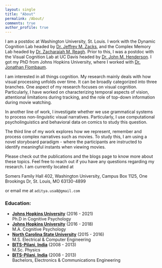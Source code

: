 ```yaml
---
layout: single
title: "About"
permalink: /About/
comments: true
author_profile: true
---
```


I am a postdoc at Washington University, St. Louis. I work with the Dynamic Cognition Lab headed by [Dr. Jeffrey M. Zacks](https://dcl.wustl.edu), and the Complex Memory Lab headed by [Dr. Zacharaiah M. Reagh](https://sites.wustl.edu/complexmemlab/). Prior to this, I was a postdoc with the Visual Cognition Lab at UC Davis headed by [Dr. John M. Henderson](https://viscoglab.ucdavis.edu/). I got my PhD from Johns Hopkins University, where I worked with [Dr. Jonathan Flombaum](https://pbs.jhu.edu/directory/jonathan-flombaum/).

I am interested in all things cognition. My research mainly deals with how visual processing unfolds over time. It can be broadly categorized into three branches. One aspect of my research focuses on visual cognition. Particularly, I have worked on characterizing temporal aspects of vision, attentional limitations during tracking, and the role of top-down information during movie watching.

In another line of work, I investigate whether we use grammatical systems to process non-linguistic visual narratives. Particularly, I use computational psycholinguistics and behavioral data on comics to study this question.

The third line of my work explores how we represent, remember and process complex narratives such as movies. To study this, I am using a novel storyboard paradigm - where the participants are instructed to identify meaningful instants when viewing movies.


Please check out the publications and the blogs page to know more about these topics. Feel free to reach out if you have any questions regarding my research. I am currently located at


Somers Family Hall 402,
Washington University,
Campus Box 1125,
One Brookings Dr,
St. Louis, MO 63130-4899


or email me at `aditya.usa8@gmail.com`


### Education:
- **[Johns Hopkins University](https://www.pbs.jhu.edu)** (2016 - 2021)   
  Ph.D in Cognitive Psychology
- **[Johns Hopkins University](https://www.pbs.jhu.edu)** (2016 - 2018)   
  M.A. Cognitive Psychology
- **[North Carolina State University](https://www.ece.ncsu.edu)** (2015 - 2016)    
  M.S. Electrical & Computer Engineering
- **[BITS-Pilani, India](https://www.bits-pilani.ac.in)** (2008 - 2013)   
  M.Sc. Physics
- **[BITS-Pilani, India](https://www.bits-pilani.ac.in)** (2008 - 2013)   
  Bachelors, Electronics & Communications Engineering
